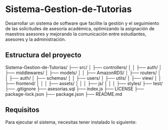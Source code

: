 # Sistema-Gestion-de-Tutorias
Desarrollar un sistema de software que facilite la gestión y el seguimiento de las solicitudes de asesoría académica, optimizando la asignación de maestros asesores y mejorando la comunicación entre estudiantes, asesores y la administración.

## Estructura del proyecto

Sistema-Gestion-de-Tutorias/ ├── src/ │ ├── controllers/ │ │ ├── auth/ │ ├── middlewares/ │ ├── models/ │ │ ├── AmazonRDS/ │ ├── routers/ │ │ ├── auth/ │ ├── schemas/ │ │ ├── users/ │ ├── utils/ │ ├── view/ │ │ ├── frontend/ │ │ │ ├── assets/ │ │ │ ├── js/ │ │ │ ├── styles/ ├── test/ ├── .gitignore ├── asesorias.sql ├── index.js ├── LICENSE ├── package-lock.json ├── package.json ├── README.md


## Requisitos
Para ejecutar el sistema, necesitas tener instalado lo siguiente:

